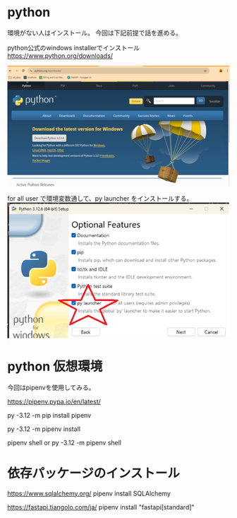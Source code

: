 
# python

環境がない人はインストール。
今回は下記前提で話を進める。

python公式のwindows installerでインストール
https://www.python.org/downloads/

![alt text](image-1.png)

for all user で環境変数通して、py launcher をインストールする。
![alt text](image.png)

# python 仮想環境

今回はpipenvを使用してみる。

https://pipenv.pypa.io/en/latest/

py -3.12 -m pip install pipenv

py -3.12 -m pipenv install

pipenv shell
or
py -3.12 -m pipenv shell

# 依存パッケージのインストール

https://www.sqlalchemy.org/
pipenv install SQLAlchemy

https://fastapi.tiangolo.com/ja/
pipenv install "fastapi[standard]"

